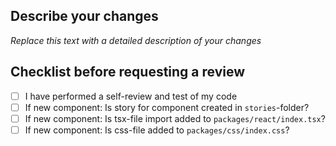 ## Describe your changes

_Replace this text with a detailed description of your changes_

## Checklist before requesting a review

- [ ] I have performed a self-review and test of my code
- [ ] If new component: Is story for component created in `stories`-folder?
- [ ] If new component: Is tsx-file import added to `packages/react/index.tsx`?
- [ ] If new component: Is css-file added to `packages/css/index.css`?
